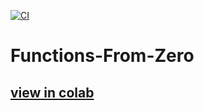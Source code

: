[![CI](https://github.com/Muhammadyousafrana/Functions-From-Zero/actions/workflows/main.yml/badge.svg)](https://github.com/Muhammadyousafrana/Functions-From-Zero/actions/workflows/main.yml)
# Functions-From-Zero
## [view in colab](https://github.com/Muhammadyousafrana/Functions-From-Zero/blob/main/statements.ipynb)
